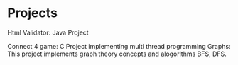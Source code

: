 # Projects
Html Validator: Java Project



Connect 4 game: C Project implementing multi thread programming
Graphs: This project implements graph theory concepts and alogorithms BFS, DFS.
       
